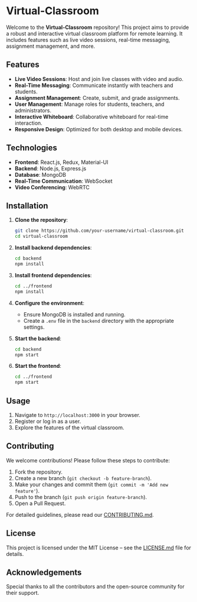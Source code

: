 # Virtual-Classroom

Welcome to the **Virtual-Classroom** repository! This project aims to provide a robust and interactive virtual classroom platform for remote learning. It includes features such as live video sessions, real-time messaging, assignment management, and more.

## Features

- **Live Video Sessions**: Host and join live classes with video and audio.
- **Real-Time Messaging**: Communicate instantly with teachers and students.
- **Assignment Management**: Create, submit, and grade assignments.
- **User Management**: Manage roles for students, teachers, and administrators.
- **Interactive Whiteboard**: Collaborative whiteboard for real-time interaction.
- **Responsive Design**: Optimized for both desktop and mobile devices.

## Technologies

- **Frontend**: React.js, Redux, Material-UI
- **Backend**: Node.js, Express.js
- **Database**: MongoDB
- **Real-Time Communication**: WebSocket
- **Video Conferencing**: WebRTC

## Installation

1. **Clone the repository**:
   ```bash
   git clone https://github.com/your-username/virtual-classroom.git
   cd virtual-classroom
   ```

2. **Install backend dependencies**:
   ```bash
   cd backend
   npm install
   ```

3. **Install frontend dependencies**:
   ```bash
   cd ../frontend
   npm install
   ```

4. **Configure the environment**:
   - Ensure MongoDB is installed and running.
   - Create a `.env` file in the `backend` directory with the appropriate settings.

5. **Start the backend**:
   ```bash
   cd backend
   npm start
   ```

6. **Start the frontend**:
   ```bash
   cd ../frontend
   npm start
   ```

## Usage

1. Navigate to `http://localhost:3000` in your browser.
2. Register or log in as a user.
3. Explore the features of the virtual classroom.

## Contributing

We welcome contributions! Please follow these steps to contribute:

1. Fork the repository.
2. Create a new branch (`git checkout -b feature-branch`).
3. Make your changes and commit them (`git commit -m 'Add new feature'`).
4. Push to the branch (`git push origin feature-branch`).
5. Open a Pull Request.

For detailed guidelines, please read our [CONTRIBUTING.md](CONTRIBUTING.md).

## License

This project is licensed under the MIT License – see the [LICENSE.md](LICENSE.md) file for details.

## Acknowledgements

Special thanks to all the contributors and the open-source community for their support.
